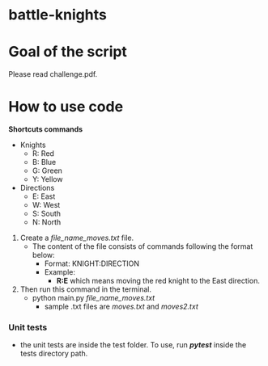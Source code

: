 # battle-knights

# Goal of the script
Please read challenge.pdf.
# How to use code
**Shortcuts commands**
* Knights
    - R: Red
    - B: Blue
    - G: Green
    - Y: Yellow
*  Directions 
    - E: East
    - W: West
    - S: South
    - N: North

1. Create a *file_name_moves.txt* file.
    - The content of the file consists of commands following the format below:
        - Format: KNIGHT:DIRECTION
        - Example: 
            - **R:E** which means moving the red knight to the East direction.
2. Then run this command in the terminal.
    - python main.py *file_name_moves.txt*
        - sample .txt files are *moves.txt* and *moves2.txt*


### Unit tests
- the unit tests are inside the test folder. To use, run ***pytest*** inside the tests directory path.

